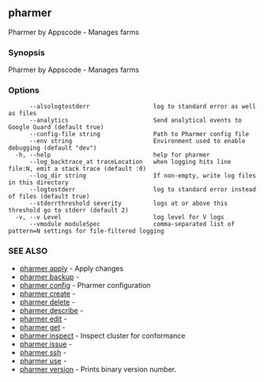 ## pharmer

Pharmer by Appscode - Manages farms

### Synopsis


Pharmer by Appscode - Manages farms

### Options

```
      --alsologtostderr                  log to standard error as well as files
      --analytics                        Send analytical events to Google Guard (default true)
      --config-file string               Path to Pharmer config file
      --env string                       Environment used to enable debugging (default "dev")
  -h, --help                             help for pharmer
      --log_backtrace_at traceLocation   when logging hits line file:N, emit a stack trace (default :0)
      --log_dir string                   If non-empty, write log files in this directory
      --logtostderr                      log to standard error instead of files (default true)
      --stderrthreshold severity         logs at or above this threshold go to stderr (default 2)
  -v, --v Level                          log level for V logs
      --vmodule moduleSpec               comma-separated list of pattern=N settings for file-filtered logging
```

### SEE ALSO
* [pharmer apply](pharmer_apply.md)	 - Apply changes
* [pharmer backup](pharmer_backup.md)	 - 
* [pharmer config](pharmer_config.md)	 - Pharmer configuration
* [pharmer create](pharmer_create.md)	 - 
* [pharmer delete](pharmer_delete.md)	 - 
* [pharmer describe](pharmer_describe.md)	 - 
* [pharmer edit](pharmer_edit.md)	 - 
* [pharmer get](pharmer_get.md)	 - 
* [pharmer inspect](pharmer_inspect.md)	 - Inspect cluster for conformance
* [pharmer issue](pharmer_issue.md)	 - 
* [pharmer ssh](pharmer_ssh.md)	 - 
* [pharmer use](pharmer_use.md)	 - 
* [pharmer version](pharmer_version.md)	 - Prints binary version number.

